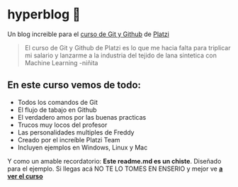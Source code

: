 # hyperblog 💚
Un blog increible para el [curso de Git y Github](https://platzi.com/cursos/git-github/ "curso de Git y Github") de [Platzi](https://platzi.com/ "Platzi")
>El curso de Git y Github de Platzi es lo que me hacia falta para triplicar mi salario y lanzarme a la industria del tejido de lana sintetica con Machine Learning
>-niñita

## En este curso vemos de todo:
* Todos los comandos de Git
* El flujo de tabajo en Github
* El verdadero amos por las buenas practicas
* Trucos muy locos del profesor
* Las personalidades multiples de Freddy
* Creado por el increíble Platzi Team
* Incluyen ejemplos en Windows, Linux y Mac

Y como un amable recordatorio: **Este readme.md es un chiste**. Diseñado para el ejemplo. Si llegas acá NO TE LO TOMES EN ENSERIO y mejor ve [**a ver el curso**](https://platzi.com/cursos/git-github/ "a ver el curso")

